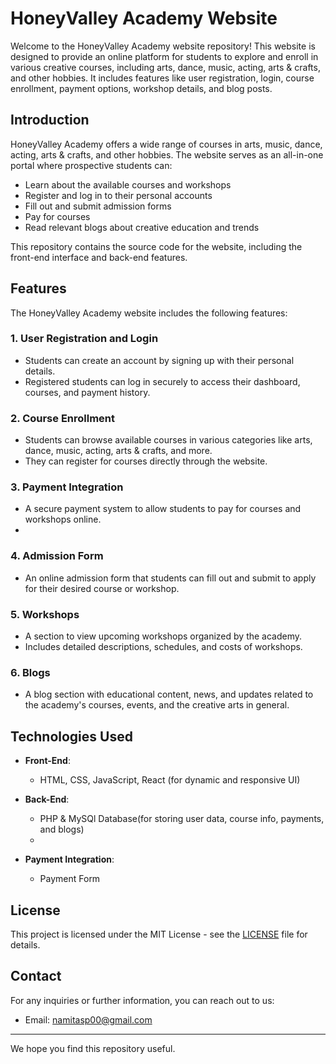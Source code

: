 # HoneyValley Academy Website

Welcome to the HoneyValley Academy website repository! This website is designed to provide an online platform for students to explore and enroll in various creative courses, including arts, dance, music, acting, arts & crafts, and other hobbies. It includes features like user registration, login, course enrollment, payment options, workshop details, and blog posts.


## Introduction

HoneyValley Academy offers a wide range of courses in arts, music, dance, acting, arts & crafts, and other hobbies. The website serves as an all-in-one portal where prospective students can:

- Learn about the available courses and workshops
- Register and log in to their personal accounts
- Fill out and submit admission forms
- Pay for courses 
- Read relevant blogs about creative education and trends

This repository contains the source code for the website, including the front-end interface and back-end features.

## Features

The HoneyValley Academy website includes the following features:

### 1. **User Registration and Login**
   - Students can create an account by signing up with their personal details.
   - Registered students can log in securely to access their dashboard, courses, and payment history.

### 2. **Course Enrollment**
   - Students can browse available courses in various categories like arts, dance, music, acting, arts & crafts, and more.
   - They can register for courses directly through the website.

### 3. **Payment Integration**
   - A secure payment system to allow students to pay for courses and workshops online.
   - 
### 4. **Admission Form**
   - An online admission form that students can fill out and submit to apply for their desired course or workshop.

### 5. **Workshops**
   - A section to view upcoming workshops organized by the academy.
   - Includes detailed descriptions, schedules, and costs of workshops.

### 6. **Blogs**
   - A blog section with educational content, news, and updates related to the academy's courses, events, and the creative arts in general.

## Technologies Used

- **Front-End**: 
  - HTML, CSS, JavaScript, React (for dynamic and responsive UI)
  
- **Back-End**:
  - PHP & MySQl Database(for storing user data, course info, payments, and blogs)
  - 
- **Payment Integration**:
  - Payment Form

## License

This project is licensed under the MIT License - see the [LICENSE](LICENSE) file for details.

## Contact

For any inquiries or further information, you can reach out to us:

- Email: namitasp00@gmail.com

---

We hope you find this repository useful.
